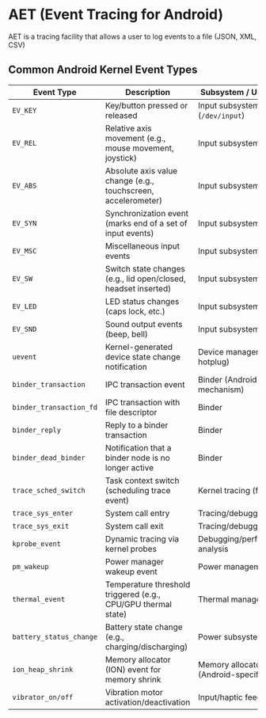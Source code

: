 # AET (Event Tracing for Android)

AET is a tracing facility that allows a user to log events to a file (JSON, XML, CSV)


## Common Android Kernel Event Types

| **Event Type**         | **Description**                                                              | **Subsystem / Use Case**               |
|------------------------|-------------------------------------------------------------------------------|----------------------------------------|
| `EV_KEY`               | Key/button pressed or released                                               | Input subsystem (`/dev/input`)         |
| `EV_REL`               | Relative axis movement (e.g., mouse movement, joystick)                      | Input subsystem                         |
| `EV_ABS`               | Absolute axis value change (e.g., touchscreen, accelerometer)                | Input subsystem                         |
| `EV_SYN`               | Synchronization event (marks end of a set of input events)                   | Input subsystem                         |
| `EV_MSC`               | Miscellaneous input events                                                    | Input subsystem                         |
| `EV_SW`                | Switch state changes (e.g., lid open/closed, headset inserted)               | Input subsystem                         |
| `EV_LED`               | LED status changes (caps lock, etc.)                                         | Input subsystem                         |
| `EV_SND`               | Sound output events (beep, bell)                                              | Input subsystem                         |
| `uevent`               | Kernel-generated device state change notification                            | Device manager (e.g., hotplug)          |
| `binder_transaction`   | IPC transaction event                                                        | Binder (Android IPC mechanism)          |
| `binder_transaction_fd`| IPC transaction with file descriptor                                         | Binder                                  |
| `binder_reply`         | Reply to a binder transaction                                                | Binder                                  |
| `binder_dead_binder`   | Notification that a binder node is no longer active                          | Binder                                  |
| `trace_sched_switch`   | Task context switch (scheduling trace event)                                 | Kernel tracing (ftrace)                 |
| `trace_sys_enter`      | System call entry                                                            | Tracing/debugging                       |
| `trace_sys_exit`       | System call exit                                                             | Tracing/debugging                       |
| `kprobe_event`         | Dynamic tracing via kernel probes                                            | Debugging/performance analysis          |
| `pm_wakeup`            | Power manager wakeup event                                                   | Power management                        |
| `thermal_event`        | Temperature threshold triggered (e.g., CPU/GPU thermal state)                | Thermal management                      |
| `battery_status_change`| Battery state change (e.g., charging/discharging)                            | Power subsystem                         |
| `ion_heap_shrink`      | Memory allocator (ION) event for memory shrink                               | Memory allocator (Android-specific)     |
| `vibrator_on/off`      | Vibration motor activation/deactivation                                      | Input/haptic feedback                   |

